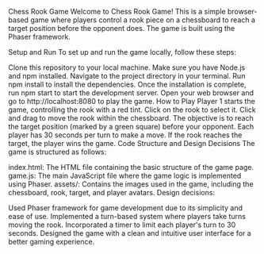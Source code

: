 Chess Rook Game
Welcome to Chess Rook Game! This is a simple browser-based game where players control a rook piece on a chessboard to reach a target position before the opponent does. The game is built using the Phaser framework.

Setup and Run
To set up and run the game locally, follow these steps:

Clone this repository to your local machine.
Make sure you have Node.js and npm installed.
Navigate to the project directory in your terminal.
Run npm install to install the dependencies.
Once the installation is complete, run npm start to start the development server.
Open your web browser and go to http://localhost:8080 to play the game.
How to Play
Player 1 starts the game, controlling the rook with a red tint.
Click on the rook to select it.
Click and drag to move the rook within the chessboard.
The objective is to reach the target position (marked by a green square) before your opponent.
Each player has 30 seconds per turn to make a move.
If the rook reaches the target, the player wins the game.
Code Structure and Design Decisions
The game is structured as follows:

index.html: The HTML file containing the basic structure of the game page.
game.js: The main JavaScript file where the game logic is implemented using Phaser.
assets/: Contains the images used in the game, including the chessboard, rook, target, and player avatars.
Design decisions:

Used Phaser framework for game development due to its simplicity and ease of use.
Implemented a turn-based system where players take turns moving the rook.
Incorporated a timer to limit each player's turn to 30 seconds.
Designed the game with a clean and intuitive user interface for a better gaming experience.

